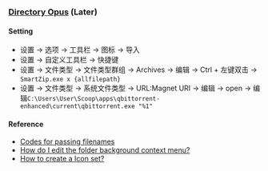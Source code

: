 ### [Directory Opus](https://gpsoft.com.au) (Later)

#### Setting

- 设置 → 选项 → 工具栏 → 图标 → 导入
- 设置 → 自定义工具栏 → 快捷键
- 设置 → 文件类型 → 文件类型群组 → Archives → 编辑 → Ctrl + 左键双击 → `SmartZip.exe x {allfilepath}`
- 设置 → 文件类型 → 系统文件类型 → URL:Magnet URI → 编辑 → open → 编辑`C:\Users\User\Scoop\apps\qbittorrent-enhanced\current\qbittorrent.exe "%1"`

#### Reference

- [Codes for passing filenames](https://www.gpsoft.com.au/help/opus12/index.html#!Documents/Codes_for_passing_filenames.htm)
- [How do I edit the folder background context menu?](https://resource.dopus.com/t/how-do-i-edit-the-folder-background-context-menu/35712/2)
- [How to create a Icon set?](https://resource.dopus.com/t/how-to-create-a-icon-set/3415/20)